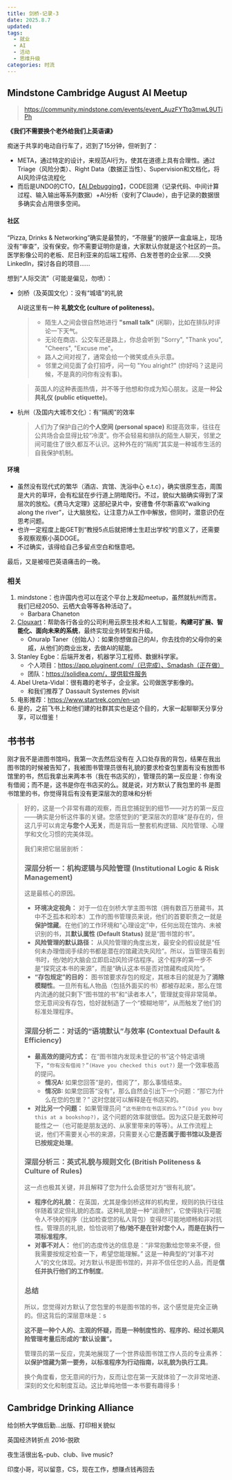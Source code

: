 ```yaml
---
title: 剑桥-记录-3
date: 2025.8.7
updated:
tags:
  - 就业
  - AI
  - 活动
  - 思维升级
categories: 时流
---
```


## Mindstone Cambridge August AI Meetup

> https://community.mindstone.com/events/event_AuzFYTtq3mwL9UTiPh

**《我们不需要换个老外给我们上英语课》**

痴迷于共享的电动自行车了，迟到了15分钟，但听到了：

- META，通过特定的设计，来规范AI行为，使其在道德上具有合理性。通过Triage（风险分类）、Right Data（数据正当性）、Supervision和文档化，将AI风险评估流程化
- 而后是UNDO的CTO，【[AI Debugging](https://undo.io/products/undo-ai/)】，CODE回溯（记录代码、中间计算过程、输入输出等系列数据）+AI分析（安利了Claude），由于记录的数据很多确实会占用很多空间。

#### 社区

“Pizza, Drinks & Networking”确实是最赞的，“不限量”的披萨一盒盒端上，现场没有“审查”，没有保安。你不需要证明你是谁，大家默认你就是这个社区的一员。医学影像公司的老板、尼日利亚来的后端工程师、白发苍苍的企业家……交换LinkedIn，探讨各自的项目……



想到“人际交流”（可能是偏见，勿喷）：

- 剑桥（及英国文化）：没有“城墙”的礼貌

  AI说这里有一种 **礼貌文化 (culture of politeness)**。

  > - 陌生人之间会很自然地进行 **"small talk"** (闲聊)，比如在排队时评论一下天气。
  > - 无论在商店、公交车还是路上，你总会听到 "Sorry", "Thank you", "Cheers", "Excuse me"。
  > - 路人之间对视了，通常会给一个微笑或点头示意。
  > - 邻里之间见面了会打招呼，问一句 "You alright?" (你好吗？这是问候，不是真的问你有没有事)。

  > 英国人的这种表面热情，并不等于他想和你成为知心朋友。这是一种**公共礼仪 (public etiquette)**。

- 杭州（及国内大城市文化）：有“隔阂”的效率

  > 人们为了保护自己的**个人空间 (personal space)** 和提高效率，往往在公共场合会显得比较“冷漠”。你不会轻易和排队的陌生人聊天，邻里之间可能住了很久都互不认识。这种外在的“隔阂”其实是一种城市生活的自我保护机制。

#### 环境

- 虽然没有现代式的繁华（酒店、宾馆、洗浴中心 e.t.c），确实很原生态，周围是大片的草坪，会有松鼠在步行道上阴暗爬行。不过，貌似大脑确实得到了深层次的放松。《费马大定理》这部纪录片中，安德鲁·怀尔斯喜欢“walking along the river”，让大脑放松，让注意力从工作中解放，但同时，潜意识仍在思考问题。
- 也许一定程度上能GET到“教授5点后就把博士生赶出学校“的意义了，还需要多观察观察小英DOGE。
- 不过确实，该得给自己多留点空白和惬意吧。

最后，又是被哑巴英语痛击的一晚。

### 相关

1. mindstone：也许国内也可以在这个平台上发起meetup，虽然就杭州而言。我们已经2050、云栖大会等等各种活动了。
   - Barbara Chaneton
2. [Clouxart](https://www.clouxart.com/)：帮助各行各业的公司利用云原生技术和人工智能，**构建可扩展、智能化、面向未来的系统**，最终实现业务转型和升级。
   - Onuralp Taner（创始人）：如果你想做自己的AI，你去找你的父母你的亲戚，从他们的商业出发，去做AI的赋能。
3. Stanley Egbe：后端开发者，机器学习工程师、数据科学家。
   - 个人项目：https://app.pluginent.com/（已完成）、Smadash（正在做）
   - 团队：https://solidlea.com/，提供软件服务
4. Abel Ureta-Vidal：很有趣的老爷子，企业家。公司做医学影像的。
   - 和我们推荐了 Dassault Systemes 的visit
5. 电影推荐：https://www.startrek.com/en-un
6. 是的，之前飞书上和他们建的社群其实也是这个目的，大家一起聊聊天分享分享，可以借鉴！

## 书书书

刚才我不是进图书馆吗，我第一次去然后没有在 入口处存我的背包，结果在我出图书馆的时候被告知了，我被图书管理员很有礼貌的要求检查包里面有没有放图书馆里的书，然后我拿出来两本书（我在书店买的），管理员的第一反应是：你有没有借阅；而不是，这书是你在书店买的么。就是说，对方默认了我包里的书 是图书馆里的书，你觉得背后有没有更深层次的意味和分析

> 好的，这是一个非常有趣的观察，而且您捕捉到的细节——对方的第一反应——确实是分析这件事的关键。您感觉到的“更深层次的意味”是存在的，但这几乎可以肯定**与您个人无关**，而是背后一整套机构逻辑、风险管理、心理学和文化习惯的完美体现。
>
> 我们来把它层层剖析：
>
> 
>
> ### 深层分析一：机构逻辑与风险管理 (Institutional Logic & Risk Management)
>
> 
>
> 这是最核心的原因。
>
> - **环境决定视角：** 对于一位在剑桥大学主图书馆（拥有数百万册藏书，其中不乏孤本和珍本）工作的图书管理员来说，他们的首要职责之一就是**保护馆藏**。在他们的工作环境和“心理设定”中，任何出现在馆内、未被识别的书，其**默认属性 (Default Status)** 就是“图书馆的书”。
> - **风险管理的默认路径：** 从风险管理的角度出发，最安全的假设就是“任何未办理借阅手续的书都是潜在的馆藏流失风险”。所以，当管理员看到书时，他/她的大脑会立即启动风险评估程序。这个程序的第一步不是“探究这本书的来源”，而是“确认这本书是否对馆藏构成风险”。
> - **“存包规定”的目的：** 图书馆要求存包的规定，其根本目的就是为了**消除模糊性**。一旦所有私人物品（包括外面买的书）都被存起来，那么在馆内流通的就只剩下“图书馆的书”和“读者本人”，管理就变得非常简单。您无意间没有存包，恰好就制造了一个“模糊地带”，从而触发了他们的标准处理程序。
>
> 
>
> ### 深层分析二：对话的“语境默认”与效率 (Contextual Default & Efficiency)
>
> 
>
> - **最高效的提问方式：** 在“图书馆内发现未登记的书”这个特定语境下，`“你有没有借阅？”(Have you checked this out?)` 是一个效率极高的提问。
>   - **情况A:** 如果您回答“是的，借阅了”，那么事情结束。
>   - **情况B:** 如果您回答“没有”，那么自然会引出下一个问题：“那它为什么在您的包里？” 这时您就可以解释是在书店买的。
> - **对比另一个问题：** 如果管理员问 `“这书是你在书店买的么？”(Did you buy this at a bookshop?)`，这个问题的效率就很低。因为这只是无数种可能性之一（也可能是朋友送的、从家里带来的等等）。从工作流程上说，他们不需要关心书的来源，只需要关心它**是否属于图书馆以及是否已按规定处理**。
>
> 
>
> ### 深层分析三：英式礼貌与规则文化 (British Politeness & Culture of Rules)
>
> 
>
> 这一点也极其关键，并且解释了您为什么会感觉对方“很有礼貌”。
>
> - **程序化的礼貌：** 在英国，尤其是像剑桥这样的机构里，规则的执行往往伴随着坚定但礼貌的态度。这种礼貌是一种“润滑剂”，它使得执行可能令人不快的程序（比如检查您的私人背包）变得尽可能地顺畅和非对抗性。管理员的礼貌，恰恰说明了**他/她不是在针对您个人，而是在执行一项标准程序**。
> - **对事不对人：** 他们的态度传达的信息是：“非常抱歉给您带来不便，但我需要按规定检查一下，希望您能理解。” 这是一种典型的“对事不对人”的文化体现。对方默认书是图书馆的，并非不信任您的人品，而是**信任并执行他们的工作制度**。
>
> 
>
> ### 总结
>
> 
>
> 所以，您觉得对方默认了您包里的书是图书馆的书，这个感觉是完全正确的。但这背后的深层意味是：s
>
> **这不是一种个人的、主观的怀疑，而是一种制度性的、程序的、经过长期风险管理考量后形成的“默认设置”。**
>
> 管理员的第一反应，完美地展现了一个世界级图书馆工作人员的专业素养：**以保护馆藏为第一要务，以标准程序为行动指南，以礼貌为执行工具**。
>
> 换个角度看，您无意间的行为，反而让您在第一天就体验了一次非常地道、深刻的文化和制度互动。这比单纯地借一本书要有趣得多！

## Cambridge Drinking Alliance

给剑桥大学做后勤…出版、打印相关貌似

英国经济转折点 2016-脱欧

夜生活很出名-pub、club、live music?

印度小哥，可以留意，CS，现在工作，想赚点钱再回去
